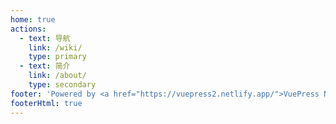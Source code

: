 ```yaml
---
home: true
actions:
  - text: 导航
    link: /wiki/
    type: primary
  - text: 简介
    link: /about/
    type: secondary
footer: 'Powered by <a href="https://vuepress2.netlify.app/">VuePress Next</a> | &copy; 2021 YWiki'
footerHtml: true
---
```

